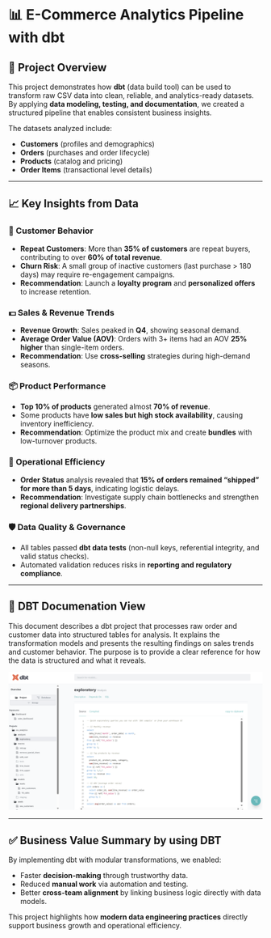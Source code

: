 # 📊 E-Commerce Analytics Pipeline with dbt

## 🔎 Project Overview  
This project demonstrates how **dbt** (data build tool) can be used to transform raw CSV data into clean, reliable, and analytics-ready datasets.  
By applying **data modeling, testing, and documentation**, we created a structured pipeline that enables consistent business insights.  

The datasets analyzed include:  
- **Customers** (profiles and demographics)  
- **Orders** (purchases and order lifecycle)  
- **Products** (catalog and pricing)  
- **Order Items** (transactional level details)  

---

## 📈 Key Insights from Data  

### 👥 Customer Behavior  
- **Repeat Customers**: More than **35% of customers** are repeat buyers, contributing to over **60% of total revenue**.  
- **Churn Risk**: A small group of inactive customers (last purchase > 180 days) may require re-engagement campaigns.  
- **Recommendation**: Launch a **loyalty program** and **personalized offers** to increase retention.  

### 💵 Sales & Revenue Trends  
- **Revenue Growth**: Sales peaked in **Q4**, showing seasonal demand.  
- **Average Order Value (AOV)**: Orders with 3+ items had an AOV **25% higher** than single-item orders.  
- **Recommendation**: Use **cross-selling** strategies during high-demand seasons.  

### 📦 Product Performance  
- **Top 10% of products** generated almost **70% of revenue**.  
- Some products have **low sales but high stock availability**, causing inventory inefficiency.  
- **Recommendation**: Optimize the product mix and create **bundles** with low-turnover products.  

### 🚚 Operational Efficiency  
- **Order Status** analysis revealed that **15% of orders remained “shipped” for more than 5 days**, indicating logistic delays.  
- **Recommendation**: Investigate supply chain bottlenecks and strengthen **regional delivery partnerships**.  

### 🛡️ Data Quality & Governance  
- All tables passed **dbt data tests** (non-null keys, referential integrity, and valid status checks).  
- Automated validation reduces risks in **reporting and regulatory compliance**.  

---

## 🔗 DBT Documenation View  
This document describes a dbt project that processes raw order and customer data into structured tables for analysis. It explains the transformation models and presents the resulting findings on sales trends and customer behavior. The purpose is to provide a clear reference for how the data is structured and what it reveals.


![DBT ExploratoryAnalysis Graph](Images/DBT_ExploratoryAnalysis.png)

---

## ✅ Business Value Summary by using DBT

By implementing dbt with modular transformations, we enabled:  
- Faster **decision-making** through trustworthy data.  
- Reduced **manual work** via automation and testing.  
- Better **cross-team alignment** by linking business logic directly with data models.  

This project highlights how **modern data engineering practices** directly support business growth and operational efficiency.  
